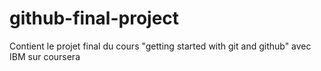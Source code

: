 # github-final-project
Contient le projet final du cours "getting started with git and github" avec IBM sur coursera
